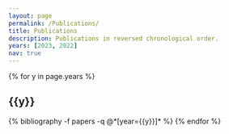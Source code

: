 ```yaml
---
layout: page
permalink: /Publications/
title: Publications
description: Publications in reversed chronological order.
years: [2023, 2022]
nav: true
---
```


<div class="publications">
{% for y in page.years %}
  <h2 class="year">{{y}}</h2>
  {% bibliography -f papers -q @*[year={{y}}]* %}
{% endfor %}
</div>
